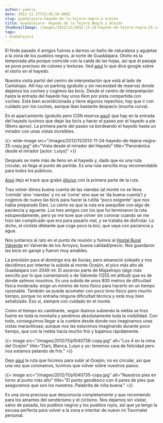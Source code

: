 ```yaml
---
author: yamila
date: 2012-11-27T23:45:59.000Z
slug: guadalajara-hayedo-de-la-tejera-negra-y-ocejon
title: Guadalajara- Hayedo de la Tejera Negra y Ocejón
thumbnailImage: /images/2012/11/2012-11-24-hayedo-de-tejera-negra-25-copy.jpg
tags:
- Guadalajara
---
```



El finde pasado 4 amigos fuimos a darnos un baño de naturaleza y agujetas a la zona de los pueblos negros, al norte de Guadalajara. Otoño es la temporada alta porque coincide con la caída de las hojas, así que el paisaje se pone precioso de colores y texturas. Ved [aquí](https://www.google.es/search?q=hayedo+tejera+negra+oto%C3%B1o&sugexp=chrome,mod%3D15&um=1&ie=UTF-8&hl=es&tbm=isch&source=og&sa=N&tab=wi&authuser=0&ei=BDy1UKv5G62a1AXAtIGgBA&biw=1920&bih=959&sei=Bjy1UOniFuO-0QWw6oG4DA) lo que dice google sobre el otoño en el hayedo.

Nuestra visita partió del centro de interpretación que está al lado de Cantalojas. Allí hay un parking (gratuito y sin necesidad de reserva) donde dejamos los coches y cogimos las bicis. Desde el centro de interpretación hasta la entrada del hayedo hay unos 6km por pista compartida con coches. Está bien acondicionada y tiene algunos repechos; hay que ir con cuidado por los coches, aunque iban bastante despacio (mucha curva).

En el aparcamiento (gratuito pero CON reserva [aquí](http://agricultura.jccm.es/parques/forms/parqf001.php)) que hay en la entrada del hayedo tuvimos que dejar las bicis y hacer el paseo por el hayedo a pie (6kms aprox). La primera parte del paseo va bordeando el hayedo hasta un mirador con unas vistas increíbles.

{{< wide-image src="/images/2012/11/2012-11-24-hayedo-de-tejera-negra-25-copy.jpg" alt="Vista desde el mirador del Hayedo" title="Panorámica desde el mirador [autor: Luiyo]" >}}

Después se mete más de lleno en el hayedo y, dado que es una ruta circular, se llega al punto de partida. Es una ruta sencilla muy recomendable para todos los públicos.

[Aquí](https://maps.google.com/maps/ms?vps=2&hl=es&ie=UTF8&oe=UTF8&msa=0&msid=200468041007383721861.0004cf6dab282ea8630db) dejo el track que grabó [@luiyo](http://twitter.com/luiyo) con la primera parte de la ruta.

Tras volver dimos buena cuenta de las viandas (al monte no se lleva ‘comida’ sino ‘viandas’ y no se ‘come’ sino que se ‘da buena cuenta’) y cogimos de nuevo las bicis para hacer la rutilla “poco exigente” que nos había preparado Dani. Lo cierto es que la ruta era asequible con algo de paciencia y aguante. Los tres amigos con los que fui terminaron la ruta estupendamente, pero yo me tuve que volver sin coronar cuando se me hizo tan complicado que era para pasarlo mal, y se trataba de disfrutar. Lo dicho, el ciclista diletante que coge poco la bici, que vaya con paciencia y agua.

Nos juntamos al rato en el punto de reunión y fuimos al [Hostal Rural Valverde](http://www.hostalruralvalverde.com/web/) en Valverde de los Arroyos; buena calidad/precio. Nos guardaron las bicis en garaje y fueron muy amables.

La previsión para el domingo era de lluvias, pero amaneció soleado y nos decidimos por intentar la subida al monte Ocejón, el pico más alto de Guadalajara con 2049 mt. El ascenso parte de Majaelrayo (algo más sencillo por lo que comentaron) o de Valverde (1255 mt altitud) que es de donde salimos nosotros. Es una subida de unos 800 metros de dificultad física moderada: exige un mínimo de tono físico para hacerlo en un tiempo razonable. También se puede acometer con poco tono físico pero mucho tiempo, porque no entraña ninguna dificultad técnica y está muy bien señalizado. Eso sí, siempre con cuidado en el monte.

Como el tiempo es cambiante, según íbamos subiendo la niebla se hizo fuerte en toda la montaña y perdimos absolutamente toda la visibilidad. Con todo, conseguimos llegar a la cumbre desde donde nos imaginamos unas vistas maravillosas; aunque nos las estuvimos imaginando durante poco tiempo, que con la niebla hacía mucho frío y bajamos rápidamente.

{{< image src="/images/2012/11/p1040738-copy.jpg" alt="Los 4 en la cima del Ocejón" title="Dani, Blanca, Luiyo y yo: tenemos cara de felicidad pero nos estamos pelando de frío." >}}

Dejo [aquí](https://maps.google.com/maps/ms?msid=200468041007383721861.0004cf6db61fe627a90e4&msa=0) la ruta que hicimos para subir al Ocejón; no es circular, así que una vez que coronamos, tuvimos que volver sobre nuestros pasos.

{{< image src="/images/2012/11/p1040735-copy.jpg" alt="Nuestros pies en torno al punto más alto" title="El punto geodésico con 4 pares de pies que aseguramos que son los nuestros. Palabrita de niña buena." >}}

Es una zona preciosa que desconocía completamente y que recomiendo para los amantes del senderismo y el ciclismo. Nos dejamos sin visitar, salvo de pasada, los pueblos negros y los pueblos rojos, así que ya tengo la excusa perfecta para volver a la zona e intentar de nuevo mi Tourmalet personal.
